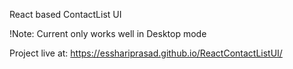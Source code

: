 React based ContactList UI

!Note: Current only works well in Desktop mode

Project live at: https://esshariprasad.github.io/ReactContactListUI/
